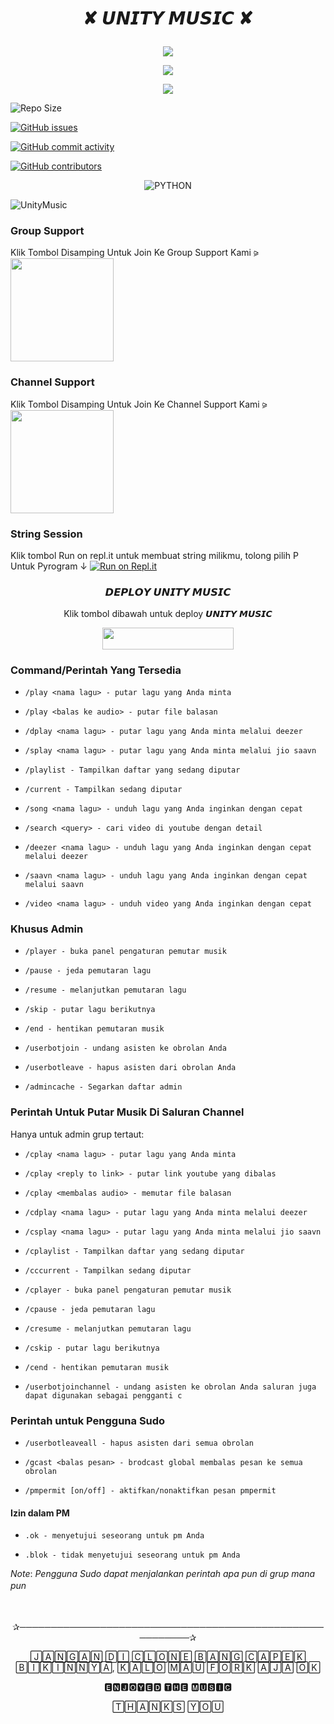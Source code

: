 # <p align="center">✘ 𝙐𝙉𝙄𝙏𝙔 𝙈𝙐𝙎𝙄𝘾 ✘



<p align="center">
   <a href="https://github.com/Rzky3016/UnityMusic/fork">
      <img src="https://img.shields.io/github/forks/Rzky3016/UnityMusic?label=Fork&style=social">
      
<p align="center">
   <a href="https://github.com/Rzky3016/UnityMusic">
      <img src="https://img.shields.io/github/stars/Rzky3016/UnityMusic?style=social">
      </a></p>
      
<p align="center">
   <a href="https://github.com/Rzky3016/Paradise-Userbot/blob/UnityMusic/LICENSE"><img src="https://img.shields.io/github/license/Rzky3016/UnityMusic?&style=social&logo=github">
      </a></p>
      
   ![Repo Size](https://img.shields.io/github/repo-size/Rzky3016/UnityMusic?&style=plastic&logo=github)
   

   [![GitHub issues](https://img.shields.io/github/issues/Rzky3016/UnityMusic?&style=plastic&logo=github)](https://github.com/Rzky3016/UnityMusic/issues)
   
   
   [![GitHub commit activity](https://img.shields.io/github/commit-activity/m/Rzky3016/UnityMusic?&style=plastic&logo=github)](https://github.com/Rzky3016/UnityMusic/graphs/commit-activity)
   

[![GitHub contributors](https://img.shields.io/github/contributors/Rzky3016/UnityMusic?&style=plastic&logo=github)](https://github.com/Rzky3016/UnityMusic/graphs/contributors/)
   </p>

<p align="center">
<img alt="PYTHON" src="https://img.shields.io/badge/PYTHON-New Version-yellow?style=for-the-badge&logo=appveyor"/>
</p>



![UnityMusic](https://telegra.ph/file/eed731e47ecf255db37b6.jpg)

### Group Support 

Klik Tombol Disamping Untuk Join Ke Group Support Kami ⪩
   <a href="https://t.me/paradiseuserbot"><img src="https://img.shields.io/badge/Grup%20Support%3F-Klik Disini-yellow?&style=flat-square?&logo=telegram" width=165px></a></p>
   
### Channel Support

Klik Tombol Disamping Untuk Join Ke Channel Support Kami ⪩
   <a href="https://t.me/paradisesupportch"><img src="https://img.shields.io/badge/Channel%20Support%3F-Klik Disini-yellow?&style=flat-square?&logo=telegram" width=165px></a></p>

### String Session 

Klik tombol Run on repl.it untuk membuat string milikmu, tolong pilih P Untuk Pyrogram ↓
   [![Run on Repl.it](https://repl.it/badge/github/STARKGANG/friday)](https://replit.com/@Rzky3016/String-Session-Paradise)

### <p align="center">𝘿𝙀𝙋𝙇𝙊𝙔 𝙐𝙉𝙄𝙏𝙔 𝙈𝙐𝙎𝙄𝘾 </p>

<p align="center">Klik tombol dibawah untuk deploy 𝙐𝙉𝙄𝙏𝙔 𝙈𝙐𝙎𝙄𝘾

<p align="center"><a href="https://heroku.com/deploy?template=https://github.com/Rzky3016/UnityMusic/tree/UnityMusic"> <img src="https://img.shields.io/badge/Deploy%20Ke%20Heroku-yellow?style=flat&logo=heroku" width="210" height="34.45" /></a></p>


### Command/Perintah Yang Tersedia

- `/play <nama lagu> - putar lagu yang Anda minta`

- `/play <balas ke audio> - putar file balasan`

- `/dplay <nama lagu> - putar lagu yang Anda minta melalui deezer`

- `/splay <nama lagu> - putar lagu yang Anda minta melalui jio saavn`

- `/playlist - Tampilkan daftar yang sedang diputar`

- `/current - Tampilkan sedang diputar`

- `/song <nama lagu> - unduh lagu yang Anda inginkan dengan cepat`

- `/search <query> - cari video di youtube dengan detail`

- `/deezer <nama lagu> - unduh lagu yang Anda inginkan dengan cepat melalui deezer`

- `/saavn <nama lagu> - unduh lagu yang Anda inginkan dengan cepat melalui saavn`

- `/video <nama lagu> - unduh video yang Anda inginkan dengan cepat`

### Khusus Admin

- `/player - buka panel pengaturan pemutar musik`

- `/pause - jeda pemutaran lagu`

- `/resume - melanjutkan pemutaran lagu`

- `/skip - putar lagu berikutnya`

- `/end - hentikan pemutaran musik`

- `/userbotjoin - undang asisten ke obrolan Anda`

- `/userbotleave - hapus asisten dari obrolan Anda`

- `/admincache - Segarkan daftar admin`

### Perintah Untuk Putar Musik Di Saluran Channel 
Hanya untuk admin grup tertaut:

- `/cplay <nama lagu> - putar lagu yang Anda minta`

- `/cplay <reply to link> - putar link youtube yang dibalas`

- `/cplay <membalas audio> - memutar file balasan`

- `/cdplay <nama lagu> - putar lagu yang Anda minta melalui deezer`

- `/csplay <nama lagu> - putar lagu yang Anda minta melalui jio saavn`

- `/cplaylist - Tampilkan daftar yang sedang diputar`

- `/cccurrent - Tampilkan sedang diputar`

- `/cplayer - buka panel pengaturan pemutar musik`

- `/cpause - jeda pemutaran lagu`

- `/cresume - melanjutkan pemutaran lagu`

- `/cskip - putar lagu berikutnya`

- `/cend - hentikan pemutaran musik`

- `/userbotjoinchannel - undang asisten ke obrolan Anda
saluran juga dapat digunakan sebagai pengganti c`

### Perintah untuk Pengguna Sudo 

- `/userbotleaveall - hapus asisten dari semua obrolan`

- `/gcast <balas pesan> - brodcast global membalas pesan ke semua obrolan`

- `/pmpermit [on/off] - aktifkan/nonaktifkan pesan pmpermit`

#### Izin dalam PM 

- `.ok - menyetujui seseorang untuk pm Anda`

- `.blok - tidak menyetujui seseorang untuk pm Anda`

*Note*: _Pengguna Sudo dapat menjalankan perintah apa pun di grup mana pun_
ㅤ
<p align="center"> ㅤㅤㅤ
ㅤ
<p align="center">✰─────────────────────────────────────────────────────────✰

<p align="center"> 🄹🄰🄽🄶🄰🄽 🄳🄸 🄲🄻🄾🄽🄴 🄱🄰🄽🄶 🄲🄰🄿🄴🄺 🄱🄸🄺🄸🄽🄽🅈🄰, 🄺🄰🄻🄾 🄼🄰🅄 🄵🄾🅁🄺 🄰🄹🄰 🄾🄺

<p align="center"> 🅴🅽🅹🅾🆈🅴🅳 🆃🅷🅴 🅼🆄🆂🅸🅲

<p align="center"> 🅃🄷🄰🄽🄺🅂 🅈🄾🅄
